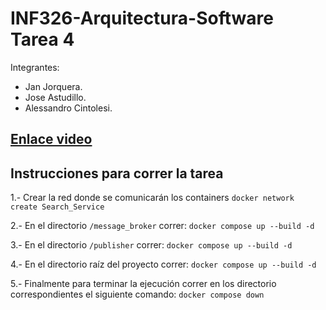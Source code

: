 # INF326-Arquitectura-Software Tarea 4
Integrantes:
- Jan Jorquera.
- Jose Astudillo.
- Alessandro Cintolesi.


## [Enlace video](https://usmcl-my.sharepoint.com/:v:/g/personal/jan_jorquera_usm_cl/ERjWPO-v5AdAivVsWNW5TWcBoSLpJe8-DF9RSoOXLnRZ1A?nav=eyJyZWZlcnJhbEluZm8iOnsicmVmZXJyYWxBcHAiOiJPbmVEcml2ZUZvckJ1c2luZXNzIiwicmVmZXJyYWxBcHBQbGF0Zm9ybSI6IldlYiIsInJlZmVycmFsTW9kZSI6InZpZXciLCJyZWZlcnJhbFZpZXciOiJNeUZpbGVzTGlua0NvcHkifX0&e=rAz1cH)
## Instrucciones para correr la tarea

1.- Crear la red donde se comunicarán los containers
`docker network create Search_Service`

2.- En el directorio `/message_broker` correr: 
`docker compose up --build -d`

3.- En el directorio `/publisher` correr: 
`docker compose up --build -d`

4.- En el directorio raíz del proyecto correr: 
`docker compose up --build -d`

5.- Finalmente para terminar la ejecución correr en los directorio correspondientes el siguiente comando: 
`docker compose down`